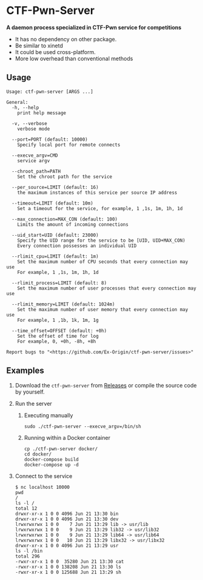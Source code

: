 
# CTF-Pwn-Server

**A daemon process specialized in CTF-Pwn service for competitions**

* It has no dependency on other package.
* Be similar to xinetd
* It could be used cross-platform.
* More low overhead than conventional methods

## Usage

```
Usage: ctf-pwn-server [ARGS ...]

General:
  -h, --help
    print help message

  -v, --verbose
    verbose mode

  --port=PORT (default: 10000)
    Specify local port for remote connects

  --execve_argv=CMD
    service argv

  --chroot_path=PATH
    Set the chroot path for the service

  --per_source=LIMIT (default: 16)
    the maximum instances of this service per source IP address

  --timeout=LIMIT (default: 10m)
    Set a timeout for the service, for example, 1 ,1s, 1m, 1h, 1d

  --max_connection=MAX_CON (default: 100)
    Limits the amount of incoming connections

  --uid_start=UID (default: 23000)
    Specify the UID range for the service to be [UID, UID+MAX_CON)
    Every connection possesses an individual UID

  --rlimit_cpu=LIMIT (default: 1m)
    Set the maximum number of CPU seconds that every connection may use
    For example, 1 ,1s, 1m, 1h, 1d

  --rlimit_process=LIMIT (default: 8)
    Set the maximum number of user processes that every connection may use

  --rlimit_memory=LIMIT (default: 1024m)
    Set the maximum number of user memory that every connection may use
    For example, 1 ,1b, 1k, 1m, 1g

  --time_offset=OFFSET (default: +0h)
    Set the offset of time for log
    For example, 0, +0h, -8h, +8h

Report bugs to "<https://github.com/Ex-Origin/ctf-pwn-server/issues>"
```

## Examples

1. Download the `ctf-pwn-server` from [Releases](https://github.com/Ex-Origin/ctf-pwn-server/releases) or compile the source code by yourself.
2. Run the server

    1. Executing manually

        ```shell
        sudo ./ctf-pwn-server --execve_argv=/bin/sh
        ```
    
    2. Running within a Docker container

        ```shell
        cp ./ctf-pwn-server docker/
        cd docker/
        docker-compose build
        docker-compose up -d
        ```

3. Connect to the service

    ```shell
    $ nc localhost 10000
    pwd
    /
    ls -l /
    total 12
    drwxr-xr-x 1 0 0 4096 Jun 21 13:30 bin
    drwxr-xr-x 1 0 0 4096 Jun 21 13:30 dev
    lrwxrwxrwx 1 0 0    7 Jun 21 13:29 lib -> usr/lib
    lrwxrwxrwx 1 0 0    9 Jun 21 13:29 lib32 -> usr/lib32
    lrwxrwxrwx 1 0 0    9 Jun 21 13:29 lib64 -> usr/lib64
    lrwxrwxrwx 1 0 0   10 Jun 21 13:29 libx32 -> usr/libx32
    drwxr-xr-x 1 0 0 4096 Jun 21 13:29 usr
    ls -l /bin
    total 296
    -rwxr-xr-x 1 0 0  35280 Jun 21 13:30 cat
    -rwxr-xr-x 1 0 0 138208 Jun 21 13:30 ls
    -rwxr-xr-x 1 0 0 125688 Jun 21 13:29 sh
    ```
